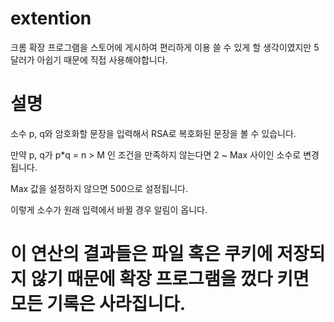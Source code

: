 # extention

크롬 확장 프로그램을 스토어에 게시하여 편리하게 이용 쓸 수 있게 할 생각이였지만 5달러가 아쉽기 때문에 직접 사용해야합니다.


# 설명

소수 p, q와 암호화할 문장을 입력해서 RSA로 복호화된 문장을 볼 수 있습니다.

만약 p, q가 p*q = n > M 인 조건을 만족하지 않는다면 2 ~ Max 사이인 소수로 변경됩니다.

Max 값을 설정하지 않으면 500으로 설정됩니다.

이렇게 소수가 원래 입력에서 바뀔 경우 알림이 옵니다.



# 이 연산의 결과들은 파일 혹은 쿠키에 저장되지 않기 때문에 확장 프로그램을 껐다 키면 모든 기록은 사라집니다.
